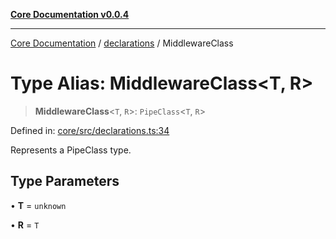 [**Core Documentation v0.0.4**](../../README.md)

***

[Core Documentation](../../modules.md) / [declarations](../README.md) / MiddlewareClass

# Type Alias: MiddlewareClass\<T, R\>

> **MiddlewareClass**\<`T`, `R`\>: `PipeClass`\<`T`, `R`\>

Defined in: [core/src/declarations.ts:34](https://github.com/stonemjs/core/blob/d2167ff53d508d3a75c05f0cf962180518d3e061/src/declarations.ts#L34)

Represents a PipeClass type.

## Type Parameters

• **T** = `unknown`

• **R** = `T`
